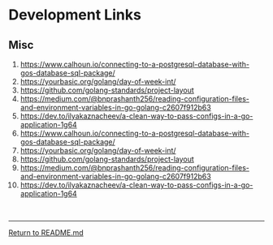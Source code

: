 # Development Links


## Misc

 1. https://www.calhoun.io/connecting-to-a-postgresql-database-with-gos-database-sql-package/
 1. https://yourbasic.org/golang/day-of-week-int/
 1. https://github.com/golang-standards/project-layout
 1. https://medium.com/@bnprashanth256/reading-configuration-files-and-environment-variables-in-go-golang-c2607f912b63
 1. https://dev.to/ilyakaznacheev/a-clean-way-to-pass-configs-in-a-go-application-1g64
 1. https://www.calhoun.io/connecting-to-a-postgresql-database-with-gos-database-sql-package/
 1. https://yourbasic.org/golang/day-of-week-int/
 1. https://github.com/golang-standards/project-layout
 1. https://medium.com/@bnprashanth256/reading-configuration-files-and-environment-variables-in-go-golang-c2607f912b63
 1. https://dev.to/ilyakaznacheev/a-clean-way-to-pass-configs-in-a-go-application-1g64



<br>
<hr>

[Return to README.md](README.md)
